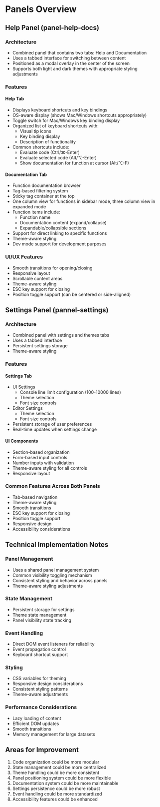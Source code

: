 # Panels Overview

## Help Panel (panel-help-docs)

### Architecture
- Combined panel that contains two tabs: Help and Documentation
- Uses a tabbed interface for switching between content
- Positioned as a modal overlay in the center of the screen
- Supports both light and dark themes with appropriate styling adjustments

### Features

#### Help Tab
- Displays keyboard shortcuts and key bindings
- OS-aware display (shows Mac/Windows shortcuts appropriately)
- Toggle switch for Mac/Windows key binding display
- Organized list of keyboard shortcuts with:
  - Visual tip icons
  - Key binding display
  - Description of functionality
- Common shortcuts include:
  - Evaluate code (Ctrl/⌘-Enter)
  - Evaluate selected code (Alt/⌥-Enter)
  - Show documentation for function at cursor (Alt/⌥-F)

#### Documentation Tab
- Function documentation browser
- Tag-based filtering system
- Sticky tag container at the top
- One column view for functions in sidebar mode, three column view in expanded mode
- Function items include:
  - Function name
  - Documentation content (expand/collapse)
  - Expandable/collapsible sections
- Support for direct linking to specific functions
- Theme-aware styling
- Dev mode support for development purposes

### UI/UX Features
- Smooth transitions for opening/closing
- Responsive layout
- Scrollable content areas
- Theme-aware styling
- ESC key support for closing
- Position toggle support (can be centered or side-aligned)

## Settings Panel (pannel-settings)

### Architecture
- Combined panel with settings and themes tabs
- Uses a tabbed interface
- Persistent settings storage
- Theme-aware styling

### Features

#### Settings Tab
- UI Settings
  - Console line limit configuration (100-10000 lines)
  - Theme selection
  - Font size controls
- Editor Settings
  - Theme selection
  - Font size controls
- Persistent storage of user preferences
- Real-time updates when settings change

#### UI Components
- Section-based organization
- Form-based input controls
- Number inputs with validation
- Theme-aware styling for all controls
- Responsive layout

### Common Features Across Both Panels
- Tab-based navigation
- Theme-aware styling
- Smooth transitions
- ESC key support for closing
- Position toggle support
- Responsive design
- Accessibility considerations

## Technical Implementation Notes

### Panel Management
- Uses a shared panel management system
- Common visibility toggling mechanism
- Consistent styling and behavior across panels
- Theme-aware styling adjustments

### State Management
- Persistent storage for settings
- Theme state management
- Panel visibility state tracking

### Event Handling
- Direct DOM event listeners for reliability
- Event propagation control
- Keyboard shortcut support

### Styling
- CSS variables for theming
- Responsive design considerations
- Consistent styling patterns
- Theme-aware adjustments

### Performance Considerations
- Lazy loading of content
- Efficient DOM updates
- Smooth transitions
- Memory management for large datasets

## Areas for Improvement
1. Code organization could be more modular
2. State management could be more centralized
3. Theme handling could be more consistent
4. Panel positioning system could be more flexible
5. Documentation system could be more maintainable
6. Settings persistence could be more robust
7. Event handling could be more standardized
8. Accessibility features could be enhanced
